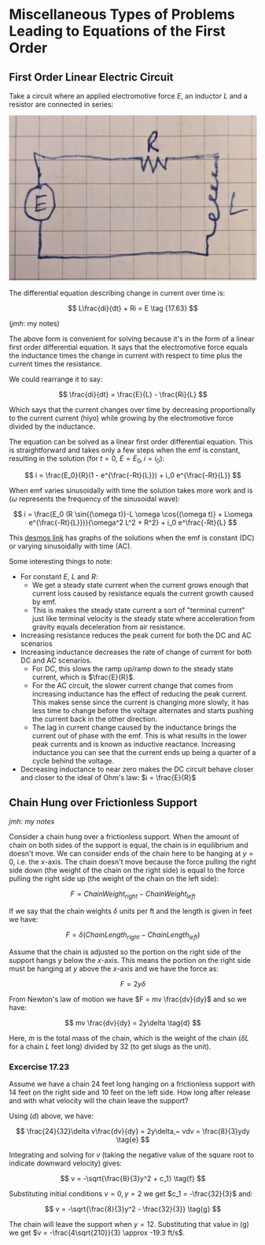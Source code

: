 # Miscellaneous Types of Problems Leading to Equations of the First Order

## First Order Linear Electric Circuit

Take a circuit where an applied electromotive force $E$, an inductor $L$ and a resistor are connected in series:

![ELR Circuit](elr-circuit.jpg)

The differential equation describing change in current over time is:

$$ L\frac{di}{dt} + Ri = E \tag {17.63} $$

(*jmh*: my notes)

The above form is convenient for solving because it's in the form of a linear first order differential equation. It says that the electromotive force equals the inductance times the change in current with respect to time plus the current times the resistance.

We could rearrange it to say:

$$ \frac{di}{dt} = \frac{E}{L} - \frac{Ri}{L} $$

Which says that the current changes over time by decreasing proportionally to the current current (hiyo) while growing by the electromotive force divided by the inductance.

The equation can be solved as a linear first order differential equation. This is straightforward and takes only a few steps when the emf is constant, resulting in the solution (for $t=0$, $E=E_0, i=i_0$):

$$ i = \frac{E_0}{R}(1 - e^{\frac{-Rt}{L}}) + i_0 e^{\frac{-Rt}{L}} $$

When emf varies sinusoidally with time the solution takes more work and is ($\omega$ represents the frequency of the sinusoidal wave):

$$ i = \frac{E_0 (R \sin{(\omega t)}-L \omega \cos{(\omega t)} + L\omega e^{\frac{-Rt}{L}})}{\omega^2 L^2 + R^2} + i_0 e^\frac{-Rt}{L} $$

This [desmos link](https://www.desmos.com/calculator/tzigt2uc7x) has graphs of the solutions when the emf is constant (DC) or varying sinusoidally with time (AC).  

Some interesting things to note:

* For constant $E$, $L$ and $R$:
   * We get a steady state current when the current grows enough that current loss caused by resistance equals the current growth caused by emf.
   * This is makes the steady state current a sort of "terminal current" just like terminal velocity is the steady state where acceleration from gravity equals deceleration from air resistance.
* Increasing resistance reduces the peak current for both the DC and AC scenarios
* Increasing inductance decreases the rate of change of current for both DC and AC scenarios.
    * For DC, this slows the ramp up/ramp down to the steady state current, which is $\frac{E}{R}$.
    * For the AC circuit, the slower current change that comes from increasing inductance has the effect of reducing the peak current. This makes sense since the current is changing more slowly, it has less time to change before the voltage alternates and starts pushing the current back in the other direction.
    * The lag in current change caused by the inductance brings the current out of phase with the emf. This is what results in the lower peak currents and is known as inductive reactance. Increasing inductance you can see that the current ends up being a quarter of a cycle behind the voltage. 
* Decreasing inductance to near zero makes the DC circuit behave closer and closer to the ideal of Ohm's law: $i = \frac{E}{R}$

## Chain Hung over Frictionless Support

*jmh: my notes*

Consider a chain hung over a frictionless support. When the amount of chain on both sides of the support is equal, the chain is in equilibrium and doesn't move. We can consider ends of the chain here to be hanging at $y = 0$, i.e. the $x$-axis. The chain doesn't move because the force pulling the right side down (the weight of the chain on the right side) is equal to the force pulling the right side up (the weight of the chain on the left side):

$$ F = ChainWeight_{right} - ChainWeight_{left} \tag{a} $$

If we say that the chain weights $\delta$ units per ft and the length is given in feet we have:

$$ F = \delta(ChainLength_{right} - ChainLength_{left}) \tag{b} $$

Assume that the chain is adjusted so the portion on the right side of the support hangs $y$ below the $x$-axis. This means the portion on the right side must be hanging at $y$ above the $x$-axis and we have the force as:

$$ F = 2y\delta \tag{c} $$

From Newton's law of motion we have $F = mv \frac{dv}{dy}$ and so we have:

$$ mv \frac{dv}{dy} = 2y\delta \tag{d} $$

Here, $m$ is the total mass of the chain, which is the weight of the chain ($\delta L$ for a chain $L$ feet long) divided by 32 (to get slugs as the unit).

### Excercise 17.23 
Assume we have a chain 24 feet long hanging on a frictionless support with 14 feet on the right side and 10 feet on the left side. How long after release and with what velocity will the chain leave the support?

Using $(d)$ above, we have:

$$ \frac{24}{32}\delta v\frac{dv}{dy} = 2y\delta,~ vdv = \frac{8}{3}ydy \tag{e} $$

Integrating and solving for $v$ (taking the negative value of the square root to indicate downward velocity) gives:

$$ v = -\sqrt{\frac{8}{3}y^2 + c_1} \tag{f} $$

Substituting initial conditions $v = 0, y = 2$ we get $c_1 = -\frac{32}{3}$ and:

$$ v = -\sqrt{\frac{8}{3}y^2 - \frac{32}{3}} \tag{g} $$

The chain will leave the support when $y=12$. Substituting that value in (g) we get $v = -\frac{4\sqrt{210}}{3} \approx -19.3 ft/s$. 
